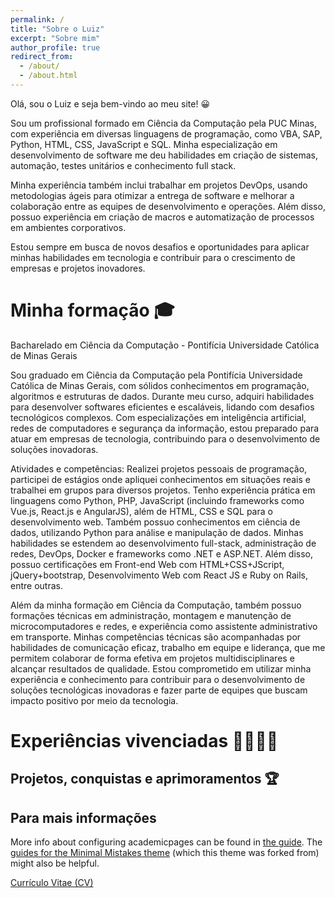 ```yaml
---
permalink: /
title: "Sobre o Luiz"
excerpt: "Sobre mim"
author_profile: true
redirect_from: 
  - /about/
  - /about.html
---
```


Olá, sou o Luiz e seja bem-vindo ao meu site! 😀

Sou um profissional formado em Ciência da Computação pela PUC Minas, com experiência em diversas linguagens de programação, como VBA, SAP, Python, HTML, CSS, JavaScript e SQL. Minha especialização em desenvolvimento de software me deu habilidades em criação de sistemas, automação, testes unitários e conhecimento full stack.

Minha experiência também inclui trabalhar em projetos DevOps, usando metodologias ágeis para otimizar a entrega de software e melhorar a colaboração entre as equipes de desenvolvimento e operações. Além disso, possuo experiência em criação de macros e automatização de processos em ambientes corporativos.

Estou sempre em busca de novos desafios e oportunidades para aplicar minhas habilidades em tecnologia e contribuir para o crescimento de empresas e projetos inovadores.


Minha formação 🎓
======
Bacharelado em Ciência da Computação - Pontifícia Universidade Católica de Minas Gerais

Sou graduado em Ciência da Computação pela Pontifícia Universidade Católica de Minas Gerais, com sólidos conhecimentos em programação, algoritmos e estruturas de dados. Durante meu curso, adquiri habilidades para desenvolver softwares eficientes e escaláveis, lidando com desafios tecnológicos complexos. Com especializações em inteligência artificial, redes de computadores e segurança da informação, estou preparado para atuar em empresas de tecnologia, contribuindo para o desenvolvimento de soluções inovadoras.

Atividades e competências: Realizei projetos pessoais de programação, participei de estágios onde apliquei conhecimentos em situações reais e trabalhei em grupos para diversos projetos. Tenho experiência prática em linguagens como Python, PHP, JavaScript (incluindo frameworks como Vue.js, React.js e AngularJS), além de HTML, CSS e SQL para o desenvolvimento web. Também possuo conhecimentos em ciência de dados, utilizando Python para análise e manipulação de dados. Minhas habilidades se estendem ao desenvolvimento full-stack, administração de redes, DevOps, Docker e frameworks como .NET e ASP.NET. Além disso, possuo certificações em Front-end Web com HTML+CSS+JScript, jQuery+bootstrap, Desenvolvimento Web com React JS e Ruby on Rails, entre outras.

Além da minha formação em Ciência da Computação, também possuo formações técnicas em administração, montagem e manutenção de microcomputadores e redes, e experiência como assistente administrativo em transporte. Minhas competências técnicas são acompanhadas por habilidades de comunicação eficaz, trabalho em equipe e liderança, que me permitem colaborar de forma efetiva em projetos multidisciplinares e alcançar resultados de qualidade. Estou comprometido em utilizar minha experiência e conhecimento para contribuir para o desenvolvimento de soluções tecnológicas inovadoras e fazer parte de equipes que buscam impacto positivo por meio da tecnologia.

Experiências vivenciadas 🫱🏽‍🫲🏽
======


Projetos, conquistas e aprimoramentos 🏆
------


Para mais informações
------
More info about configuring academicpages can be found in [the guide](https://academicpages.github.io/markdown/). The [guides for the Minimal Mistakes theme](https://mmistakes.github.io/minimal-mistakes/docs/configuration/) (which this theme was forked from) might also be helpful.

[Currículo Vitae (CV)](https://luizaao.github.io/cv)
